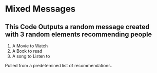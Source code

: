# Mixed Messages

This Code Outputs a random message created with 3 random elements recommending people
---------------
1. A Movie to Watch
2. A Book to read
3. A song to Listen to

Pulled from a predetemined list of recommendations.
